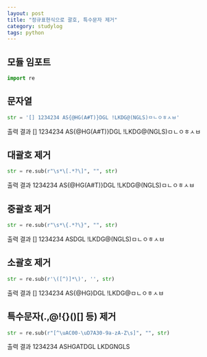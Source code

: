 ```yaml
---
layout: post
title: "정규표현식으로 괄호, 특수문자 제거"
category: studylog
tags: python
---
```



## 모듈 임포트
```python
import re
```

## 문자열
```python
str = '[] 1234234 AS{@HG(A#T)}DGL !LKDG@(NGLS)ㅁㄴㅇㅎㅅㅂ'
```

출력 결과
[] 1234234 AS{@HG(A#T)}DGL !LKDG@(NGLS)ㅁㄴㅇㅎㅅㅂ

## 대괄호 제거
```python
str = re.sub(r"\s*\[.*?\]", "", str)
```

출력 결과
1234234 AS{@HG(A#T)}DGL !LKDG@(NGLS)ㅁㄴㅇㅎㅅㅂ

## 중괄호 제거
```python
str = re.sub(r"\s*\{.*?\}", "", str)
```

출력 결과
[] 1234234 ASDGL !LKDG@(NGLS)ㅁㄴㅇㅎㅅㅂ

## 소괄호 제거
```python
str = re.sub(r'\([^)]*\)', '', str)
```

출력 결과
[] 1234234 AS{@HG}DGL !LKDG@ㅁㄴㅇㅎㅅㅂ

## 특수문자(.,@!{}()[] 등) 제거
```python
str = re.sub(r"[^\uAC00-\uD7A30-9a-zA-Z\s]", "", str)
```

출력 결과
1234234 ASHGATDGL LKDGNGLS